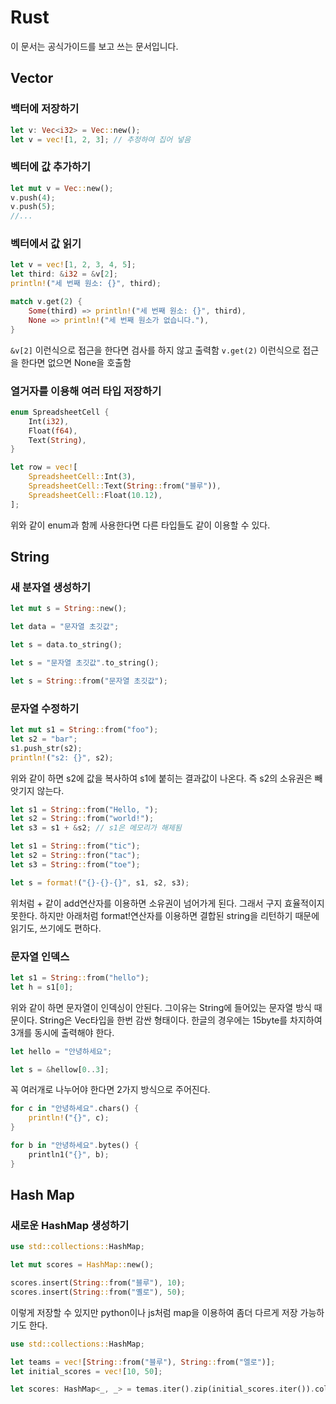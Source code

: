 # Rust
이 문서는 공식가이드를 보고 쓰는 문서입니다.

## Vector

### 백터에 저장하기
```rs
let v: Vec<i32> = Vec::new();
let v = vec![1, 2, 3]; // 추정하여 집어 넣음
```

### 벡터에 값 추가하기
```rs
let mut v = Vec::new();
v.push(4);
v.push(5);
//...
```

### 벡터에서 값 읽기
```rs
let v = vec![1, 2, 3, 4, 5];
let third: &i32 = &v[2];
println!("세 번째 원소: {}", third);

match v.get(2) {
    Some(third) => println!("세 번째 원소: {}", third),
    None => println!("세 번째 원소가 없습니다."),
}
```

`&v[2]` 이런식으로 접근을 한다면 검사를 하지 않고 출력함
`v.get(2)` 이런식으로 접근을 한다면 없으면 None을 호출함

### 열거자를 이용해 여러 타입 저장하기
```rs
enum SpreadsheetCell {
    Int(i32),
    Float(f64),
    Text(String),
}

let row = vec![
    SpreadsheetCell::Int(3),
    SpreadsheetCell::Text(String::from("블루")),
    SpreadsheetCell::Float(10.12),
];
```
위와 같이 enum과 함께 사용한다면 다른 타입들도 같이 이용할 수 있다.

## String

### 새 분자열 생성하기
```rs
let mut s = String::new();

let data = "문자열 초깃값";

let s = data.to_string();

let s = "문자열 초깃값".to_string();

let s = String::from("문자열 초깃값");
```

### 문자열 수정하기
```rs
let mut s1 = String::from("foo");
let s2 = "bar";
s1.push_str(s2);
println!("s2: {}", s2);
```
위와 같이 하면 s2에 값을 복사하여 s1에 붙히는 결과값이 나온다.
즉 s2의 소유권은 빼앗기지 않는다.

```rs
let s1 = String::from("Hello, ");
let s2 = String::from("world!");
let s3 = s1 + &s2; // s1은 메모리가 해제됨

let s1 = String::from("tic");
let s2 = String::fron("tac");
let s3 = String::from("toe");

let s = format!("{}-{}-{}", s1, s2, s3);
```
위처럼 + 같이 add연산자를 이용하면 소유권이 넘어가게 된다. 그래서 구지 효율적이지 못한다.
하지만 아래처럼 format!연산자를 이용하면 결합된 string을 리턴하기 때문에 읽기도, 쓰기에도 편하다.

### 문자열 인덱스
```rs
let s1 = String::from("hello");
let h = s1[0];
```
위와 같이 하면 문자열이 인덱싱이 안된다. 그이유는 String에 들어있는 문자열 방식 때문이다.
String은 Vec<u8>타입을 한번 감싼 형태이다. 한글의 경우에는 15byte를 차지하여 3개를 동시에 출력해야 한다.
```rs
let hello = "안녕하세요";

let s = &hellow[0..3];
```

꼭 여러개로 나누어야 한다면 2가지 방식으로 주어진다.
```rs
for c in "안녕하세요".chars() {
    println!("{}", c);
}

for b in "안녕하세요".bytes() {
    println1("{}", b);
}
```

## Hash Map

### 새로운 HashMap 생성하기
```rs
use std::collections::HashMap;

let mut scores = HashMap::new();

scores.insert(String::from("블루"), 10);
scores.insert(String::from("옐로"), 50);
```

이렇게 저장할 수 있지만 python이나 js처럼 map을 이용하여 좀더 다르게 저장 가능하기도 한다.
```rs
use std::collections::HashMap;

let teams = vec![String::from("블루"), String::from("엘로")];
let initial_scores = vec![10, 50];

let scores: HashMap<_, _> = temas.iter().zip(initial_scores.iter()).collect();
```

